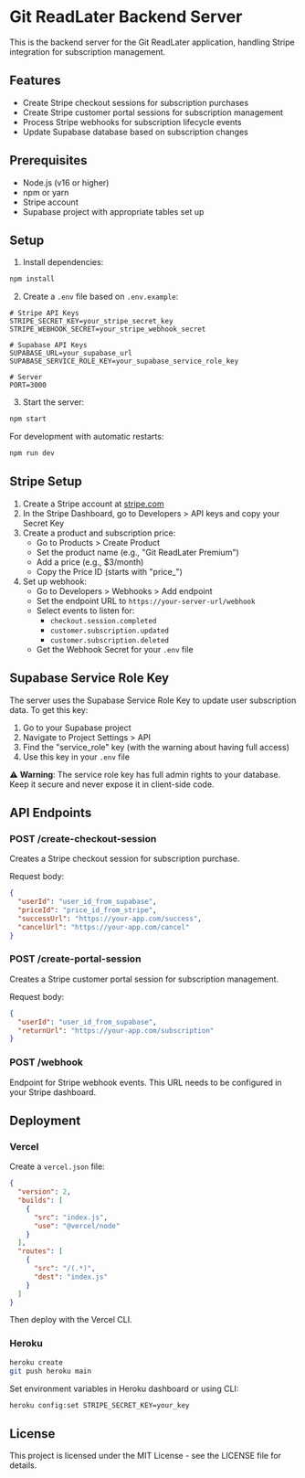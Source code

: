 # Git ReadLater Backend Server

This is the backend server for the Git ReadLater application, handling Stripe integration for subscription management.

## Features

- Create Stripe checkout sessions for subscription purchases
- Create Stripe customer portal sessions for subscription management
- Process Stripe webhooks for subscription lifecycle events
- Update Supabase database based on subscription changes

## Prerequisites

- Node.js (v16 or higher)
- npm or yarn
- Stripe account
- Supabase project with appropriate tables set up

## Setup

1. Install dependencies:

```bash
npm install
```

2. Create a `.env` file based on `.env.example`:

```
# Stripe API Keys
STRIPE_SECRET_KEY=your_stripe_secret_key
STRIPE_WEBHOOK_SECRET=your_stripe_webhook_secret

# Supabase API Keys
SUPABASE_URL=your_supabase_url
SUPABASE_SERVICE_ROLE_KEY=your_supabase_service_role_key

# Server
PORT=3000
```

3. Start the server:

```bash
npm start
```

For development with automatic restarts:

```bash
npm run dev
```

## Stripe Setup

1. Create a Stripe account at [stripe.com](https://stripe.com)
2. In the Stripe Dashboard, go to Developers > API keys and copy your Secret Key
3. Create a product and subscription price:
   - Go to Products > Create Product
   - Set the product name (e.g., "Git ReadLater Premium")
   - Add a price (e.g., $3/month)
   - Copy the Price ID (starts with "price_")
4. Set up webhook:
   - Go to Developers > Webhooks > Add endpoint
   - Set the endpoint URL to `https://your-server-url/webhook`
   - Select events to listen for:
     - `checkout.session.completed`
     - `customer.subscription.updated`
     - `customer.subscription.deleted`
   - Get the Webhook Secret for your `.env` file

## Supabase Service Role Key

The server uses the Supabase Service Role Key to update user subscription data. To get this key:

1. Go to your Supabase project
2. Navigate to Project Settings > API
3. Find the "service_role" key (with the warning about having full access)
4. Use this key in your `.env` file

⚠️ **Warning**: The service role key has full admin rights to your database. Keep it secure and never expose it in client-side code.

## API Endpoints

### POST /create-checkout-session

Creates a Stripe checkout session for subscription purchase.

Request body:
```json
{
  "userId": "user_id_from_supabase",
  "priceId": "price_id_from_stripe",
  "successUrl": "https://your-app.com/success",
  "cancelUrl": "https://your-app.com/cancel"
}
```

### POST /create-portal-session

Creates a Stripe customer portal session for subscription management.

Request body:
```json
{
  "userId": "user_id_from_supabase",
  "returnUrl": "https://your-app.com/subscription"
}
```

### POST /webhook

Endpoint for Stripe webhook events. This URL needs to be configured in your Stripe dashboard.

## Deployment

### Vercel

Create a `vercel.json` file:

```json
{
  "version": 2,
  "builds": [
    {
      "src": "index.js",
      "use": "@vercel/node"
    }
  ],
  "routes": [
    {
      "src": "/(.*)",
      "dest": "index.js"
    }
  ]
}
```

Then deploy with the Vercel CLI.

### Heroku

```bash
heroku create
git push heroku main
```

Set environment variables in Heroku dashboard or using CLI:

```bash
heroku config:set STRIPE_SECRET_KEY=your_key
```

## License

This project is licensed under the MIT License - see the LICENSE file for details.